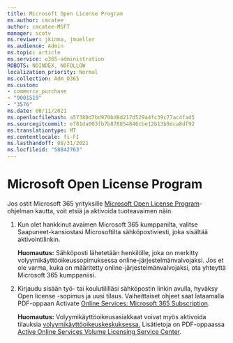 ```yaml
---
title: Microsoft Open License Program
ms.author: cmcatee
author: cmcatee-MSFT
manager: scotv
ms.reviwer: jkinma, jmueller
ms.audience: Admin
ms.topic: article
ms.service: o365-administration
ROBOTS: NOINDEX, NOFOLLOW
localization_priority: Normal
ms.collection: Adm_O365
ms.custom:
- commerce_purchase
- "9001519"
- "3576"
ms.date: 08/11/2021
ms.openlocfilehash: a57380d7bd979bd8d217d529a4fc39c77ac4fad5
ms.sourcegitcommit: e781da003fb7b878854846cbe12b13b9dca8df92
ms.translationtype: MT
ms.contentlocale: fi-FI
ms.lasthandoff: 08/31/2021
ms.locfileid: "58842763"
---
```

# <a name="microsoft-open-license-program"></a>Microsoft Open License Program

Jos ostit Microsoft 365 yrityksille [Microsoft Open License Program](https://go.microsoft.com/fwlink/p/?LinkID=613298)-ohjelman kautta, voit etsiä ja aktivoida tuoteavaimen näin.

1. Kun olet hankkinut avaimen Microsoft 365 kumppanilta, valitse Saapuneet-kansiostasi Microsoftilta sähköpostiviesti, joka sisältää aktivointilinkin.

    **Huomautus:** Sähköposti lähetetään henkilölle, joka on merkitty volyymikäyttöoikeussopimuksessa online-järjestelmänvalvojaksi. Jos et ole varma, kuka on määritetty online-järjestelmänvalvojaksi, ota yhteyttä Microsoft 365 kumppaniisi.
1. Kirjaudu sisään työ- tai koulutililläsi sähköpostin linkin avulla, hyväksy Open license -sopimus ja uusi tilaus. Vaiheittaiset ohjeet saat lataamalla PDF-oppaan Activate [Online Services: Microsoft 365 Subscription](https://go.microsoft.com/fwlink/p/?LinkId=618100).

    **Huomautus:** Volyymikäyttöoikeusasiakkaat voivat myös aktivoida tilauksia [volyymikäyttöoikeuskeskuksessa.](https://go.microsoft.com/fwlink/p/?LinkID=282016) Lisätietoja on PDF-oppaassa [Active Online Services Volume Licensing Service Center](https://go.microsoft.com/fwlink/p/?LinkId=618096).